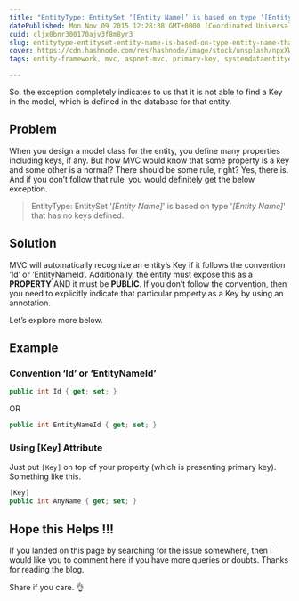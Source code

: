 ```yaml
---
title: "EntityType: EntitySet ‘[Entity Name]’ is based on type ‘[Entity Name]’ that has no keys defined"
datePublished: Mon Nov 09 2015 12:28:38 GMT+0000 (Coordinated Universal Time)
cuid: cljx0bnr300170ajv3f8m8yr3
slug: entitytype-entityset-entity-name-is-based-on-type-entity-name-that-has-no-keys-defined
cover: https://cdn.hashnode.com/res/hashnode/image/stock/unsplash/npxXWgQ33ZQ/upload/dd6380247a6491b4b69118a87b2885de.jpeg
tags: entity-framework, mvc, aspnet-mvc, primary-key, systemdataentityedmedmentityset

---
```


So, the exception completely indicates to us that it is not able to find a Key in the model, which is defined in the database for that entity.

## Problem

When you design a model class for the entity, you define many properties including keys, if any. But how MVC would know that some property is a key and some other is a normal? There should be some rule, right? Yes, there is. And if you don’t follow that rule, you would definitely get the below exception.

> EntityType: EntitySet '*\[Entity Name\]*' is based on type '*\[Entity Name\]*' that has no keys defined.

## Solution

MVC will automatically recognize an entity’s Key if it follows the convention ‘Id’ or ‘EntityNameId’. Additionally, the entity must expose this as a **PROPERTY** AND it must be **PUBLIC**. If you don’t follow the convention, then you need to explicitly indicate that particular property as a Key by using an annotation.

Let’s explore more below.

## Example

### Convention ‘Id’ or ‘EntityNameId’

```csharp
public int Id { get; set; }
```

OR

```csharp
public int EntityNameId { get; set; }
```

### Using \[Key\] Attribute

Just put `[Key]` on top of your property (which is presenting primary key). Something like this.

```csharp
[Key]
public int AnyName { get; set; }
```

## Hope this Helps !!!

If you landed on this page by searching for the issue somewhere, then I would like you to comment here if you have more queries or doubts. Thanks for reading the blog.

Share if you care. 👌
